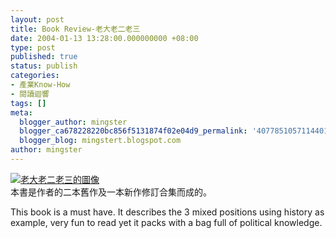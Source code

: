```yaml
---
layout: post
title: Book Review-老大老二老三
date: 2004-01-13 13:28:00.000000000 +08:00
type: post
published: true
status: publish
categories:
- 產業Know-How
- 閱讀迴響
tags: []
meta:
  blogger_author: mingster
  blogger_ca678228220bc856f5131874f02e04d9_permalink: '4077851057114401242'
  blogger_blog: mingstert.blogspot.com
author: mingster
---
```

<p><a title="更多關於老大老二老三" href="http://www.anobii.com/books/016ee07c7c948b1b7c/"><img title="更多關於老大老二老三" alt="老大老二老三的圖像" src="/img/image_item.php?type=4&amp;isbn=9578833326" /></a><br />本書是作者的二本舊作及一本新作修訂合集而成的。</p>
<p>This book is a must have. It describes the 3 mixed positions using history as example, very fun to read yet it packs with a bag full of political knowledge.</p>
